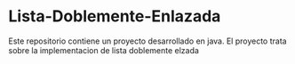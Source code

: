 # Lista-Doblemente-Enlazada
Este repositorio contiene un proyecto desarrollado en java. El proyecto trata sobre la implementacion de lista doblemente elzada
